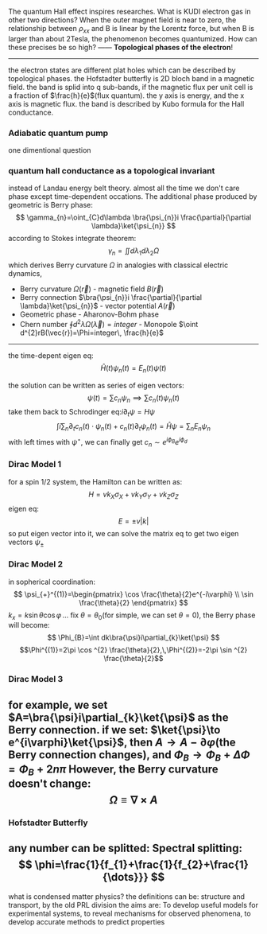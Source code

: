 The quantum Hall effect inspires researches. What is KUDI electron gas in other two directions?
When the outer magnet field is near to zero, the relationship between $\rho_{xx}$ and B is linear by the Lorentz force, but when B is larger than about 2Tesla, the phenomenon becomes quantumized. 
How can these precises be so high? —— **Topological phases of the electron**!

---
the electron states are different plat holes which can be described by topological phases.
the Hofstadter butterfly is 2D bloch band in a magnetic field. the band is splid into q sub-bands, if the magnetic flux per unit cell is a fraction of $\frac{h}{e}$(flux quantum). the y axis is energy, and the x axis is magnetic flux.
the band is described by Kubo formula for the Hall conductance.
### Adiabatic quantum pump
one dimentional question
### quantum hall conductance as a topological invariant
instead of Landau energy belt theory. almost all the time we don't care phase except time-dependent occations. The additional phase produced by geometric is Berry phase: 
$$
\gamma_{n}=\oint_{C}d\lambda \bra{\psi_{n}}i \frac{\partial}{\partial \lambda}\ket{\psi_{n}}  
$$
according to Stokes integrate theorem:
$$
\gamma_{n}= \iint d \lambda_{1}d \lambda_{2}\Omega
$$
which derives Berry curvature $\Omega$
in analogies with classical electric dynamics, 
- Berry curvature $\Omega(\vec{r})$ - magnetic field $B(\vec{r})$
- Berry connection $\bra{\psi_{n}}i \frac{\partial}{\partial \lambda}\ket{\psi_{n}}$ - vector potential $A(\vec{r})$
- Geometric phase - Aharonov-Bohm phase
- Chern number $\oint d^{2}\lambda \Omega(\vec{\lambda})=integer$ - Monopole $\oint d^{2}rB(\vec{r})=\Phi=integer\, \frac{h}{e}$

---
the time-depent eigen eq:
$$
\hat{H}(t)\psi_{n}(t)=E_{n}(t)\psi(t)
$$

the solution can be written as series of eigen vectors:$$
\psi(t)=\sum c_{n}\psi_{n}\implies \sum c_{n}(t)\psi_{n}(t)
$$
take them back to Schrodinger eq:$i\partial_{t}\psi=H\psi$
$$
\int i\sum_{n}\partial_{t}c_{n}(t)\cdot \psi_{n}(t)+c_{n}(t)\partial_{t}\psi_{n}(t)=\hat{H}\psi=\sum_{n}E_{n}\psi_{n}
$$
with left times with $\psi^\star$, we can finally get $c_{n}\sim e^{i\phi_{B}}e^{i\phi_{d}}$

### Dirac Model 1
for a spin 1/2 system, the Hamilton can be written as:
$$
H=vk_{X}\sigma_{X}+vk_{Y}\sigma_{Y}+vk_{Z}\sigma_{Z}
$$
eigen eq:
$$
E=\pm v|k|
$$
so put eigen vector into it, we can solve the matrix eq to get two eigen vectors $\psi_{\pm}$

### Dirac Model 2
in sopherical coordination:
$$
\psi_{+}^{(1)}=\begin{pmatrix}
\cos \frac{\theta}{2}e^{-i\varphi} \\
\sin \frac{\theta}{2} 
\end{pmatrix}
$$
$k_{x}=k\sin \theta \cos \varphi\,\dots$
fix $\theta=\theta_{0}$(for simple, we can set $\theta=0$), the Berry phase will become:
$$
\Phi_{B}=\int dk\bra{\psi}i\partial_{k}\ket{\psi}
$$
$$\Phi^{(1)}=2\pi \cos ^{2} \frac{\theta}{2},\,\Phi^{(2)}=-2\pi \sin ^{2} \frac{\theta}{2}$$

### Dirac Model 3
for example, we set $A=\bra{\psi}i\partial_{k}\ket{\psi}$ as the Berry connection.
if we set: $\ket{\psi}\to e^{i\varphi}\ket{\psi}$, then $A\to A-\partial \varphi$(the Berry connection changes), and $\Phi_{B}\to \Phi_{B}+\Delta \Phi=\Phi_{B}+2n\pi$
However, the Berry curvature doesn't change: 
$$
\Omega\equiv \nabla \times A
$$
---
### Hofstadter Butterfly
any number can be splitted: Spectral splitting:
$$
\phi=\frac{1}{f_{1}+\frac{1}{f_{2}+\frac{1}{\dots}}}
$$
---
what is condensed matter physics?
the definitions can be: structure and transport, by the old PRL division
the aims are: To develop useful models for experimental systems, to reveal mechanisms for observed phenomena, to develop accurate methods to predict properties